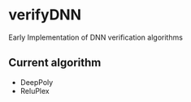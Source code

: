 # verifyDNN
Early Implementation of DNN verification algorithms

## Current algorithm

- DeepPoly
- ReluPlex
  
